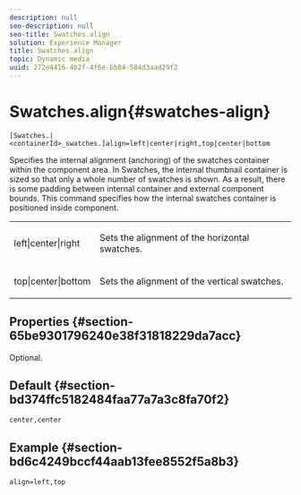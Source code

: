 ```yaml
---
description: null
seo-description: null
seo-title: Swatches.align
solution: Experience Manager
title: Swatches.align
topic: Dynamic media
uuid: 272e4416-4b2f-4f6e-bb04-584d3aad29f2
---
```


# Swatches.align{#swatches-align}

 `[Swatches.|<containerId>_swatches.]align=left|center|right,top|center|bottom`

Specifies the internal alignment (anchoring) of the swatches container within the component area. In Swatches, the internal thumbnail container is sized so that only a whole number of swatches is shown. As a result, there is some padding between internal container and external component bounds. This command specifies how the internal swatches container is positioned inside component.

<table id="table_58D88FF5F83A4ABA928695B5AFF97354"> 
 <tbody> 
  <tr> 
   <td> <p> <span class="codeph"> left|center|right</span> </p> </td> 
   <td> <p> Sets the alignment of the horizontal swatches. </p> </td> 
  </tr> 
  <tr> 
   <td> <p><span class="codeph"> top|center|bottom</span> </p> </td> 
   <td> <p> Sets the alignment of the vertical swatches. </p> </td> 
  </tr> 
 </tbody> 
</table>

## Properties {#section-65be9301796240e38f31818229da7acc}

Optional.

## Default {#section-bd374ffc5182484faa77a7a3c8fa70f2}

`center,center`

## Example {#section-bd6c4249bccf44aab13fee8552f5a8b3}

`align=left,top` 
